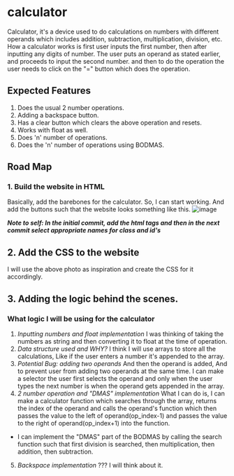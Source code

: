 # calculator
Calculator, it's a device used to do calculations on numbers with different operands which includes addition, subtraction, multiplication, division, etc. How a calculator works is first user inputs the first number, then after inputting any digits of number. The user puts an operand as stated earlier, and proceeds to input the second number. and then to do the operation the user needs to click on the "=" button which does the operation.

## Expected Features
1. Does the usual 2 number operations.
2. Adding a backspace button.
3. Has a clear button which clears the above operation and resets.
4. Works with float as well.
5. Does 'n' number of operations.
6. Does the 'n' number of operations using BODMAS.

## Road Map
### 1. Build the website in HTML
Basically, add the barebones for the calculator. So, I can start working. And add the buttons such that the website looks something like this.
![image](https://user-images.githubusercontent.com/50615534/191142686-fc88ae27-9788-4e05-b2cf-c7fab4f1596e.png)

***Note to self: In the initial commit, add the html tags and then in the next commit select appropriate names for class and id's*** 

## 2. Add the CSS to the website
I will use the above photo as inspiration and create the CSS for it accordingly.

## 3. Adding the logic behind the scenes.
### What logic I will be using for the calculator
1. *Inputting numbers and float implementation* I was thinking of taking the numbers as string and then converting it to float at the time of operation.
2. *Data structure used and WHY?* I think I will use arrays to store all the calculations, Like if the user enters a number it's appended to the array. 
3. *Potential Bug: adding two operands* And then the operand is added, And to prevent user from adding two operands at the same time. I can make a selector the user first selects the operand and only when the user types the next number is when the operand gets appended in the array.
4. *2 number operation and "DMAS" implementation* What I can do is, I can make a calculator function which searches through the array, returns the index of the operand and calls the operand's function which then passes the value to the left of operand(op_index-1) and passes the value to the right of operand(op_index+1) into the function. 
  - I can implement the "DMAS" part of the BODMAS by calling the search function such that first division is searched, then multiplication, then addition, then subtraction.
5. *Backspace implementation* ??? I will think about it.
